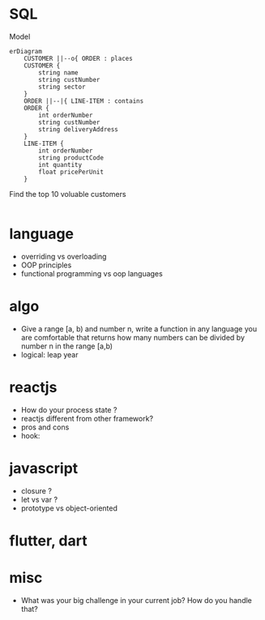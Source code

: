 # SQL

Model
```mermaid
erDiagram
    CUSTOMER ||--o{ ORDER : places
    CUSTOMER {
        string name
        string custNumber
        string sector
    }
    ORDER ||--|{ LINE-ITEM : contains
    ORDER {
        int orderNumber
        string custNumber
        string deliveryAddress
    }
    LINE-ITEM {
        int orderNumber
        string productCode
        int quantity
        float pricePerUnit
    }
```

Find the top 10 voluable customers
```SQL

```



# language

* overriding vs overloading
* OOP principles
* functional programming  vs oop languages

# algo

* Give a range [a, b) and number n, write a function in any language you are comfortable that returns how many numbers can be divided by number n in the range [a,b)
* logical: leap year



# reactjs
  
* How do your process state ?
* reactjs different from other framework? 
* pros and cons 
* hook: 

# javascript

* closure ?
* let vs var ?
* prototype vs object-oriented




# flutter, dart 


# misc

* What was your big challenge in your current job? How do you handle that?
